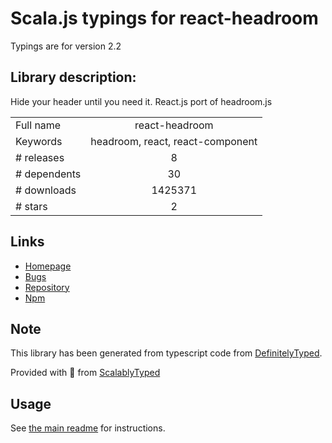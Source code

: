 
# Scala.js typings for react-headroom

Typings are for version 2.2

## Library description:
Hide your header until you need it. React.js port of headroom.js

|                    |                 |
| ------------------ | :-------------: |
| Full name          | react-headroom |
| Keywords           | headroom, react, react-component |
| # releases         | 8 |
| # dependents       | 30 |
| # downloads        | 1425371 |
| # stars            | 2 |

## Links
- [Homepage](https://github.com/KyleAMathews/react-headroom)
- [Bugs](https://github.com/KyleAMathews/react-headroom/issues)
- [Repository](https://github.com/KyleAMathews/react-headroom)
- [Npm](https://www.npmjs.com/package/react-headroom)
    


## Note
This library has been generated from typescript code from [DefinitelyTyped](https://definitelytyped.org).

Provided with :purple_heart: from [ScalablyTyped](https://github.com/oyvindberg/ScalablyTyped)

## Usage
See [the main readme](../../readme.md) for instructions.


